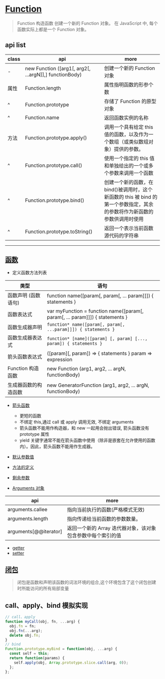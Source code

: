 # [Function](https://developer.mozilla.org/zh-CN/docs/Web/JavaScript/Reference/Global_Objects/Function)

> Function 构造函数 创建一个新的 Function 对象。 在 JavaScript 中, 每个函数实际上都是一个 Function 对象。

## api list

| class | api                                                    | more                                                                                                                      |
| ----- | ------------------------------------------------------ | ------------------------------------------------------------------------------------------------------------------------- |
| -     | new Function ([arg1[, arg2[, ...argN]],] functionBody) | 创建一个新的 Function 对象                                                                                                |
| 属性  | Function.length                                        | 属性指明函数的形参个数                                                                                                    |
| ^     | Function.prototype                                     | 存储了 Function 的原型对象                                                                                                |
| ^     | Function.name                                          | 返回函数实例的名称                                                                                                        |
| 方法  | Function.prototype.apply()                             | 调用一个具有给定 this 值的函数，以及作为一个数组（或类似数组对象）提供的参数。                                            |
| ^     | Function.prototype.call()                              | 使用一个指定的 this 值和单独给出的一个或多个参数来调用一个函数                                                            |
| ^     | Function.prototype.bind()                              | 创建一个新的函数，在 bind()被调用时，这个新函数的 this 被 bind 的第一个参数指定，其余的参数将作为新函数的参数供调用时使用 |
| ^     | Function.prototype.toString()                          | 返回一个表示当前函数源代码的字符串                                                                                        |

---

## [函数](https://developer.mozilla.org/zh-CN/docs/Web/JavaScript/Reference/Functions)

- 定义函数方法列表

| 类型                 | 语句                                                                         |
| -------------------- | ---------------------------------------------------------------------------- |
| 函数声明 (函数语句)  | function name([param[, param[, ... param]]]) { statements }                  |
| 函数表达式           | var myFunction = function name([param[, param[, ... param]]]) { statements } |
| 函数生成器声明       | `function* name([param[, param[, ...param]]]) { statements }`                |
| 函数生成器表达式     | `function* [name]([param] [, param] [..., param]) { statements }`            |
| 箭头函数表达式       | ([param][, param]) => { statements } param => expression                     |
| Function 构造函数    | new Function (arg1, arg2, ... argN, functionBody)                            |
| 生成器函数的构造函数 | new GeneratorFunction (arg1, arg2, ... argN, functionBody)                   |

- [箭头函数](https://developer.mozilla.org/zh-CN/docs/Web/JavaScript/Reference/Functions/Arrow_functions)

  - 更短的函数
  - 不绑定 this,通过 call 或 apply 调用无效, 不绑定 arguments
  - 箭头函数不能用作构造器，和 new 一起用会抛出错误, 箭头函数没有 prototype 属性
  - yield 关键字通常不能在箭头函数中使用（除非是嵌套在允许使用的函数内）。因此，箭头函数不能用作生成器。

- [默认参数值](https://developer.mozilla.org/zh-CN/docs/Web/JavaScript/Reference/Functions/Default_parameters)
- [方法的定义](https://developer.mozilla.org/zh-CN/docs/Web/JavaScript/Reference/Functions/Method_definitions)
- [剩余参数](https://developer.mozilla.org/zh-CN/docs/Web/JavaScript/Reference/Functions/Rest_parameters)

- [Arguments 对象](https://developer.mozilla.org/zh-CN/docs/Web/JavaScript/Reference/Functions/arguments)

| api                   | more                                                        |
| --------------------- | ----------------------------------------------------------- |
| arguments.callee      | 指向当前执行的函数(严格模式无效)                            |
| arguments.length      | 指向传递给当前函数的参数数量。                              |
| arguments[@@iterator] | 返回一个新的 Array 迭代器对象，该对象包含参数中每个索引的值 |

- [getter](https://developer.mozilla.org/zh-CN/docs/Web/JavaScript/Reference/Functions/get)
- [setter](https://developer.mozilla.org/zh-CN/docs/Web/JavaScript/Reference/Functions/set)

## [闭包](https://developer.mozilla.org/zh-CN/docs/Web/JavaScript/Closures)

> 闭包是函数和声明该函数的词法环境的组合,这个环境包含了这个闭包创建时所能访问的所有局部变量

## call、apply、bind 模拟实现

```js
// call、apply
function myCall(obj, fn, ...arg) {
  obj.fn = fn;
  obj.fn(...arg);
  delete obj.fn;
}
// bind
Function.prototype.myBind = function(obj, ...arg) {
  const self = this;
  return function(params) {
    self.apply(obj, Array.prototype.slice.call(arg, 0));
  };
};
```

